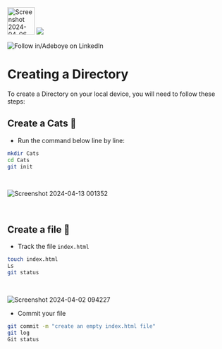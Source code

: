 <img width="62" alt="Screenshot 2024-04-06 022623" src="https://github.com/fadarboye/Intro-To-Git/assets/130584349/4878512e-0d52-4bc9-ade5-ec2700a59a6c">
<a href="https://www.linkedin.com/in/adeboye-famurewa-700b9426/"><img src="https://img.shields.io/badge/LinkedIn-0077B5?style=for-the-badge&logo=linkedin&logoColor=white"></a> 

![](https://img.shields.io/badge/Follow%20%ad-1.4k-blue?logo=linkedin&style=social "Follow in/Adeboye on LinkedIn") 

# Creating a Directory 

To create a Directory on your local device, you will need to follow these steps:

## Create a Cats 📂

- Run the command below line by line:

```sh
mkdir Cats
cd Cats
git init
```
<br/>

![Screenshot 2024-04-13 001352](https://github.com/fadarboye/Intro-To-Git/assets/130584349/a25f255e-47db-45f8-a931-a669c8c61af4)

<br/>

## Create a file 📃

- Track the file `index.html`
```sh
touch index.html
Ls
git status
```   
<br/>

![Screenshot 2024-04-02 094227](https://github.com/fadarboye/Intro-To-Git/assets/130584349/3237c6d9-8cdd-4039-b57a-ad8f6ffe59e7)

- Commit your file
   
```sh
git commit -m "create an empty index.html file"
git log
Git status
```

